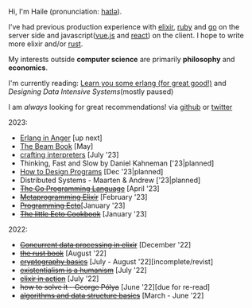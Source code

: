 Hi, I'm Haile (pronunciation: [haɪlə](https://en.wikipedia.org/wiki/File:Haile_Selassie.ogg)).

I've had previous production experience with [elixir](https://elixir-lang.org/), [ruby](https://www.ruby-lang.org/en/)
and [go](https://go.dev/) on the server side and javascript([vue.js](https://vuejs.org/) and [react](https://reactjs.org/)) on the client.
I hope to write more elixir and/or [rust](https://www.rust-lang.org/).

My interests outside **computer science** are primarily **philosophy** and **economics**.

I'm currently reading: [Learn you some erlang (for great good!)](https://learnyousomeerlang.com/content)  and _Designing Data Intensive Systems_(mostly paused)

I am _always_ looking for great recommendations! via [github](https://gist.github.com/hailelagi/26263ee81eebd06c5e62b98617854581)
or [twitter](https://www.twitter.com/haile_lagi)

2023:

- [Erlang in Anger](https://www.erlang-in-anger.com/) [up next]
- [The Beam Book](https://github.com/happi/theBeamBook) [May]
- [crafting interpreters](https://craftinginterpreters.com/) [July '23]
- Thinking, Fast and Slow by Daniel Kahneman ['23|planned]
- [How to Design Programs](https://htdp.org/) [Dec '23|planned]
- Distributed Systems - Maarten & Andrew ['23|planned]
- ~~[The Go Programming Language](https://www.gopl.io/)~~ [April '23]
- ~~[Metaprogramming Elixir](https://pragprog.com/titles/cmelixir/metaprogramming-elixir/)~~ [February '23]
- ~~[Programming Ecto](https://pragprog.com/titles/wmecto/programming-ecto/)~~[January '23]
- ~~[The little Ecto Cookbook](https://dashbit.co/ebooks/the-little-ecto-cookbook)~~ [January '23]

2022:

- ~~[Concurrent data processing in elixir](https://pragprog.com/titles/sgdpelixir/concurrent-data-processing-in-elixir/)~~ [December '22]
- ~~[the rust book](https://github.com/hailelagi/rustacea)~~ [August '22]
- ~~[cryptography basics](https://github.com/hailelagi/matasano)~~ [July - August '22][incomplete/revist]
- ~~[existentialism is a humanism](https://www.goodreads.com/book/show/51985.Existentialism_is_a_Humanism)~~ [July '22]
- ~~[elixir in action](https://www.notion.so/Elixir-in-Action-Book-review-27ff4cbe67f140a688637e1422f11641)~~ [July '22]
- ~~how to solve it - George Pólya~~ [June '22][due for re-read]
- ~~[algorithms and data structure basics](https://runestone.academy/ns/books/published/pythonds/index.html)~~ [March - June '22]
